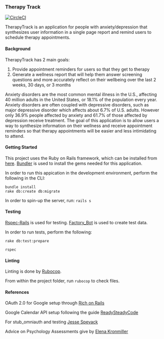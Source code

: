 ### Therapy Track

[![CircleCI](https://circleci.com/gh/anlewis/therapy_track.svg?style=shield)](https://circleci.com/gh/anlewis/therapy_track)

TherapyTrack is an application for people with anxiety/depression that synthesizes user information in a single page report and remind users to schedule therapy appointments.

#### Background

TherapyTrack has 2 main goals:

1. Provide appointment reminders for users so that they get to therapy
2. Generate a wellness report that will help them answer screening questions and more accurately reflect on their wellbeing over the last 2 weeks, 30 days, or 3 months

Anxiety disorders are the most common mental illness in the U.S., affecting 40 million adults in the United States, or 18.1% of the population every year. Anxiety disorders are often coupled with depressive disorders, such as major depressive disorder which affects about 6.7% of U.S. adults. However only 36.9% people affected by anxiety and 61.7% of those affected by depression receive treatment. The goal of this application is to allow users a way to synthesize information on their wellness and receive appointment reminders so that therapy appointments will be easier and less intimidating to attend. 

#### Getting Started

This project uses the Ruby on Rails framework, which can be installed from [here](http://installrails.com/).
[Bundler](http://bundler.io/) is used to install the gems needed for this application.

In order to run this appication in the development environment, perform the following in the CLI:

```
bundle install
rake db:create db:migrate
```

In order to spin-up the server, run: `rails s`

#### Testing

[Rspec-Rails](https://github.com/rspec/rspec-rails) is used for testing.
[Factory_Bot](https://github.com/thoughtbot/factory_bot) is used to create test data.

In order to run tests, perform the following:

`rake db:test:prepare`

`rspec`

#### Linting

Linting is done by [Rubocop](http://rubocop.readthedocs.io/en/latest/).

From within the project folder, run `rubocop` to check files.

#### References

OAuth 2.0 for Google setup through [Rich on Rails](https://richonrails.com/articles/google-authentication-in-ruby-on-rails/)

Google Calendar API setup following the guide [ReadySteadyCode](https://readysteadycode.com/howto-integrate-google-calendar-with-rails)

For stub_omniauth and testing [Jesse Spevack](http://www.jessespevack.com/blog/2016/10/16/how-to-test-drive-omniauth-google-oauth2-for-your-rails-app)

Advice on Psychology Assessments give by [Elena Kronmiller](https://www.linkedin.com/in/elena-kronmiller-a91679121/)
